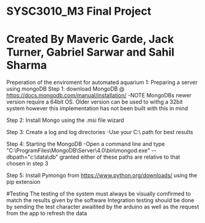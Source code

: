 # SYSC3010_M3 Final Project 
# Created By Maveric Garde, Jack Turner, Gabriel Sarwar and Sahil Sharma
Preperation of the enviroment for automated aquarium 
1: Preparing a server using mongoDB
  Step 1: download MongoDB @ https://docs.mongodb.com/manual/installation/
  -NOTE MongoDBs newer version require a 64bit OS. Older version can be used to withg a 32bit system however this
  implementation has not been built with this in mind
  
  Step 2: Install Mongo using the .msi file wizard
  
  Step 3: Create a log and log directories
    -Use your C:\ path for best results
    
  Step 4: Starting the MongoDB
    -Open a command line and type "C:\ProgramFiles\MongoDB\Server\4.0\bin\mongod.exe" --dbpath="c:\data\db"
    granted either of these paths are relative to that chosen in step 3
    
  Step 5:  Install Pymongo from https://www.python.org/downloads/ using the pip extension
  
  
  
  #Testing
  The testing of the system must always be visually comfirmed to match the results given by the software 
  Integration testing should be done by sending the test character awaitited by the arduino as well as the request from the app 
  to refresh the data
